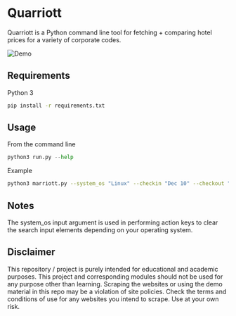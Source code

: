# Quarriott

Quarriott is a Python command line tool for fetching + comparing hotel prices for a variety of corporate codes. 

![Demo](https://github.com/quinnpertuit1/Quarriott/raw/main/docs/demo.jpeg)

## Requirements
Python 3
```bash
pip install -r requirements.txt
```

## Usage
From the command line
```python
python3 run.py --help
```

Example
```bash
python3 marriott.py --system_os "Linux" --checkin "Dec 10" --checkout "Dec 11" --location "Denver, CO" --test 1
```

## Notes
The system_os input argument is used in performing action keys to clear the search input elements depending on your operating system. 

## Disclaimer
This repository / project is purely intended for educational and academic purposes. This project and corresponding modules should not be used for any purpose other than learning. Scraping the websites or using the demo material in this repo may be a violation of site policies. Check the terms and conditions of use for any websites you intend to scrape. Use at your own risk. 